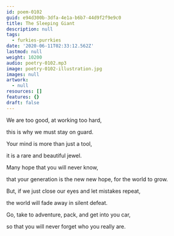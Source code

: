 ```yaml
---
id: poem-0102
guid: e94d300b-3dfa-4e1a-b6b7-44d9f2f9e9c0
title: The Sleeping Giant
description: null
tags:
  - furkies-purrkies
date: '2020-06-11T02:33:12.562Z'
lastmod: null
weight: 10200
audio: poetry-0102.mp3
image: poetry-0102-illustration.jpg
images: null
artwork:
  - null
resources: []
features: {}
draft: false
---
```


We are too good, at working too hard,

this is why we must stay on guard.

Your mind is more than just a tool,

it is a rare and beautiful jewel.

Many hope that you will never know,

that your generation is the new new hope, for the world to grow.

But, if we just close our eyes and let mistakes repeat,

the world will fade away in silent defeat.

Go, take to adventure, pack, and get into you car,

so that you will never forget who you really are.
